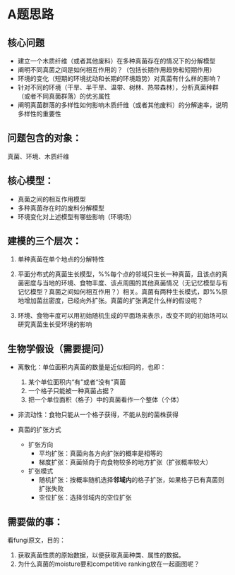 # A题思路

  

## 核心问题

- 建立一个木质纤维（或者其他废料）在多种真菌存在的情况下的分解模型
- 阐明不同真菌之间是如何相互作用的？（包括长期作用趋势和短期作用）
- 环境的变化（短期的环境扰动和长期的环境趋势）对真菌有什么样的影响？
- 针对不同的环境（干旱、半干旱、温带、树林、热带森林），分析真菌种群（或者不同真菌群落）的优劣属性
- 阐明真菌群落的多样性如何影响木质纤维（或者其他废料）的分解速率，说明多样性的重要性

##  问题包含的对象：

真菌、环境、木质纤维

 ## 核心模型：

- 真菌之间的相互作用模型
- 多种真菌存在时的废料分解模型
- 环境变化对上述模型有哪些影响（环境场）

##  建模的三个层次：

1. 单种真菌在单个地点的分解特性

2. 平面分布式的真菌生长模型，%%每个点的邻域只生长一种真菌，且该点的真菌密度与当地的环境、食物丰度、该点周围的其他真菌情况（无记忆模型与有记忆模型？真菌之间如何相互作用？）相关。真菌有两种生长模式，即%%原地增加菌丝密度，已经向外扩张。真菌的扩张满足什么样的假设呢？

3. 环境、食物丰度可以用初始随机生成的平面场来表示，改变不同的初始场可以研究真菌生长受环境的影响

 

## 生物学假设（需要提问）

- 离散化：单位面积内真菌的数量是近似相同的，也即：
  1. 某个单位面积内“有”或者“没有”真菌
  2. 一个格子只能被一种真菌占据？
  3. 把一个单位面积（格子）中的真菌看作一个整体（个体）

- 非流动性：食物只能从一个格子获得，不能从别的菌株获得
- 真菌的扩张方式
  - 扩张方向
    - 平均扩张：真菌向各方向扩张的概率是相等的
    - 梯度扩张：真菌倾向于向食物较多的地方扩张（扩张概率较大）
  - 扩张模式
    - 随机扩张：按概率随机选择**邻域内**的格子扩张，如果格子已有真菌则扩张失败
    - 空位扩张：选择邻域内的空位扩张

 

 

## 需要做的事：

看fungi原文，目的：

1. 获取真菌性质的原始数据，以便获取真菌种类、属性的数据。
2. 为什么真菌的moisture要和competitive ranking放在一起画图呢？
